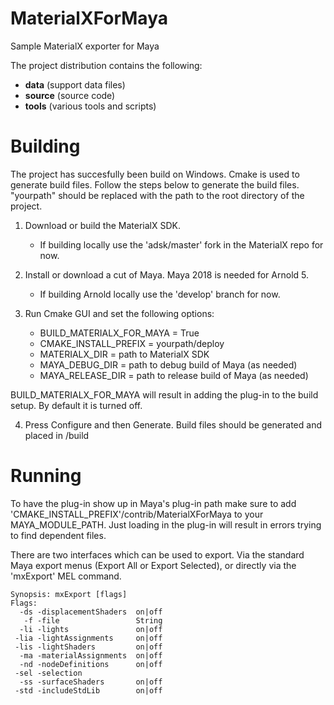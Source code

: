 # MaterialXForMaya

Sample MaterialX exporter for Maya

The project distribution contains the following:
- **data** (support data files)
- **source** (source code)
- **tools** (various tools and scripts)

# Building

The project has succesfully been build on Windows. Cmake is used to generate build files. 
Follow the steps below to generate the build files. "yourpath" should be replaced with the path to the
root directory of the project.

1. Download or build the MaterialX SDK. 
	- If building locally use the 'adsk/master' fork in the MaterialX repo for now.

2. Install or download a cut of Maya. Maya 2018 is needed for Arnold 5.
	- If building Arnold locally use the 'develop' branch for now.

3. Run Cmake GUI and set the following options:
    - BUILD_MATERIALX_FOR_MAYA = True
	- CMAKE_INSTALL_PREFIX = yourpath/deploy
	- MATERIALX_DIR = path to MaterialX SDK
	- MAYA_DEBUG_DIR = path to debug build of Maya (as needed)
	- MAYA_RELEASE_DIR = path to release build of Maya (as needed)

BUILD_MATERIALX_FOR_MAYA will result in adding the plug-in to the build setup. 
By default it is turned off.

4. Press Configure and then Generate. Build files should be generated and placed in <yourpath>/build

# Running

To have the plug-in show up in Maya's plug-in path make sure to add 'CMAKE_INSTALL_PREFIX'/contrib/MaterialXForMaya to your MAYA_MODULE_PATH.
Just loading in the plug-in will result in errors trying to find dependent files.

There are two interfaces which can be used to export. Via the standard Maya export menus (Export All or Export Selected), or directly via the 'mxExport' MEL command.
```shell
Synopsis: mxExport [flags]
Flags:
  -ds -displacementShaders  on|off
   -f -file                 String
  -li -lights               on|off
 -lia -lightAssignments     on|off
 -lis -lightShaders         on|off
  -ma -materialAssignments  on|off
  -nd -nodeDefinitions      on|off
 -sel -selection           
  -ss -surfaceShaders       on|off
 -std -includeStdLib        on|off
 ```

